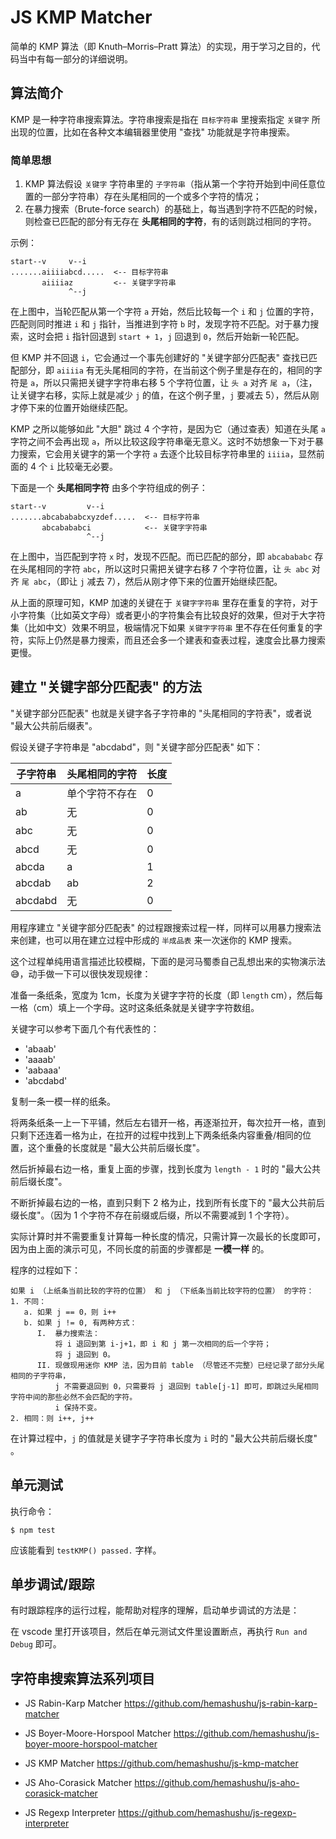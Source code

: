 # JS KMP Matcher

简单的 KMP 算法（即 Knuth–Morris–Pratt 算法）的实现，用于学习之目的，代码当中有每一部分的详细说明。

## 算法简介

KMP 是一种字符串搜索算法。字符串搜索是指在 `目标字符串` 里搜索指定 `关键字` 所出现的位置，比如在各种文本编辑器里使用 "查找" 功能就是字符串搜索。

### 简单思想

1. KMP 算法假设 `关键字` 字符串里的 `子字符串`（指从第一个字符开始到中间任意位置的一部分字符串）存在头尾相同的一个或多个字符的情况；
2. 在暴力搜索（Brute-force search）的基础上，每当遇到字符不匹配的时候，则检查已匹配的部分有无存在 **头尾相同的字符**，有的话则跳过相同的字符。

示例：

```text
start--v     v--i
.......aiiiiabcd.....  <-- 目标字符串
       aiiiiaz         <-- 关键字字符串
             ^--j
```

在上图中，当轮匹配从第一个字符 `a` 开始，然后比较每一个 `i` 和 `j` 位置的字符，匹配则同时推进 `i` 和 `j` 指针，当推进到字符 `b` 时，发现字符不匹配。对于暴力搜索，这时会把 `i` 指针回退到 `start + 1`，`j` 回退到 `0`，然后开始新一轮匹配。

但 KMP 并不回退 `i`，它会通过一个事先创建好的 "关键字部分匹配表" 查找已匹配部分，即 `aiiiia` 有无头尾相同的字符，在当前这个例子里是存在的，相同的字符是 `a`，所以只需把关键字字符串右移 5 个字符位置，让 `头 a` 对齐 `尾 a`，（注，让关键字右移，实际上就是减少 `j` 的值，在这个例子里，`j` 要减去 5），然后从刚才停下来的位置开始继续匹配。

KMP 之所以能够如此 "大胆" 跳过 4 个字符，是因为它（通过查表）知道在头尾 `a` 字符之间不会再出现 `a`，所以比较这段字符串毫无意义。这时不妨想象一下对于暴力搜索，它会用关键字的第一个字符 `a` 去逐个比较目标字符串里的 `iiiia`，显然前面的 4 个 `i` 比较毫无必要。

下面是一个 **头尾相同字符** 由多个字符组成的例子：

```text
start--v         v--i
.......abcabababcxyzdef.....  <-- 目标字符串
       abcabababci            <-- 关键字字符串
                 ^--j
```

在上图中，当匹配到字符 `x` 时，发现不匹配。而已匹配的部分，即 `abcabababc` 存在头尾相同的字符 `abc`，所以这时只需把关键字右移 7 个字符位置，让 `头 abc` 对齐 `尾 abc`，（即让 `j` 减去 7），然后从刚才停下来的位置开始继续匹配。

从上面的原理可知，KMP 加速的关键在于 `关键字字符串` 里存在重复的字符，对于小字符集（比如英文字母）或者更小的字符集会有比较良好的效果，但对于大字符集（比如中文）效果不明显，极端情况下如果 `关键字字符串` 里不存在任何重复的字符，实际上仍然是暴力搜索，而且还会多一个建表和查表过程，速度会比暴力搜索更慢。

## 建立 "关键字部分匹配表" 的方法

"关键字部分匹配表" 也就是关键字各子字符串的 "头尾相同的字符表"，或者说 "最大公共前后缀表"。

假设关键子字符串是 "abcdabd"，则 "关键字部分匹配表" 如下：

| 子字符串 | 头尾相同的字符 | 长度    |
|---------|---------------|---------|
| a       | 单个字符不存在 | 0       |
| ab      | 无            | 0       |
| abc     | 无            | 0       |
| abcd    | 无            | 0       |
| abcda   | a             | 1       |
| abcdab  | ab            | 2       |
| abcdabd | 无            | 0       |

用程序建立 "关键字部分匹配表" 的过程跟搜索过程一样，同样可以用暴力搜索法来创建，也可以用在建立过程中形成的 `半成品表` 来一次迷你的 KMP 搜索。

这个过程单纯用语言描述比较模糊，下面的是河马蜀黍自己乱想出来的实物演示法😅，动手做一下可以很快发现规律：

准备一条纸条，宽度为 1cm，长度为关键字字符的长度（即 `length` cm），然后每一格（cm）填上一个字母。这时这条纸条就是关键字字符数组。

关键字可以参考下面几个有代表性的：

- 'abaab'
- 'aaaab'
- 'aabaaa'
- 'abcdabd'

复制一条一模一样的纸条。

将两条纸条一上一下平铺，然后左右错开一格，再逐渐拉开，每次拉开一格，直到只剩下还连着一格为止，在拉开的过程中找到上下两条纸条内容重叠/相同的位置，这个重叠的长度就是 "最大公共前后缀长度"。

然后折掉最右边一格，重复上面的步骤，找到长度为 `length - 1` 时的 "最大公共前后缀长度"。

不断折掉最右边的一格，直到只剩下 2 格为止，找到所有长度下的 "最大公共前后缀长度"。（因为 1 个字符不存在前缀或后缀，所以不需要减到 1 个字符）。

实际计算时并不需要重复计算每一种长度的情况，只需计算一次最长的长度即可，因为由上面的演示可见，不同长度的前面的步骤都是 **一模一样** 的。

程序的过程如下：

```
如果 i （上纸条当前比较的字符的位置） 和 j （下纸条当前比较字符的位置） 的字符：
1. 不同：
   a. 如果 j == 0，则 i++
   b. 如果 j != 0, 有两种方式：
      I.  暴力搜索法：
          将 i 退回到第 i-j+1，即 i 和 j 第一次相同的后一个字符；
          将 j 退回到 0。
      II. 现做现用迷你 KMP 法，因为目前 table （尽管还不完整）已经记录了部分头尾相同的子字符串，
          j 不需要退回到 0，只需要将 j 退回到 table[j-1] 即可，即跳过头尾相同字符中间的那些必然不会匹配的字符。
          i 保持不变。
2. 相同：则 i++, j++
```

在计算过程中，`j` 的值就是关键字子字符串长度为 `i` 时的 "最大公共前后缀长度" 。

## 单元测试

执行命令：

`$ npm test`

应该能看到 `testKMP() passed.` 字样。

## 单步调试/跟踪

有时跟踪程序的运行过程，能帮助对程序的理解，启动单步调试的方法是：

在 vscode 里打开该项目，然后在单元测试文件里设置断点，再执行 `Run and Debug` 即可。

## 字符串搜索算法系列项目

- JS Rabin-Karp Matcher
  https://github.com/hemashushu/js-rabin-karp-matcher

- JS Boyer-Moore-Horspool Matcher
  https://github.com/hemashushu/js-boyer-moore-horspool-matcher

- JS KMP Matcher
  https://github.com/hemashushu/js-kmp-matcher

- JS Aho-Corasick Matcher
  https://github.com/hemashushu/js-aho-corasick-matcher

- JS Regexp Interpreter
  https://github.com/hemashushu/js-regexp-interpreter
